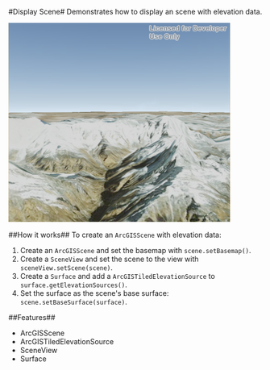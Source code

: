 #Display Scene#
Demonstrates how to display an scene with elevation data.

![](DisplayScene.png)

##How it works##
To create an `ArcGISScene` with elevation data:

1. Create an `ArcGISScene` and set the basemap with `scene.setBasemap()`.
2. Create a `SceneView` and set the scene to the view with `sceneView.setScene(scene)`.
3. Create a `Surface` and add a `ArcGISTiledElevationSource` to `surface.getElevationSources()`.
4. Set the surface as the scene's base surface: `scene.setBaseSurface(surface)`.

##Features##
- ArcGISScene
- ArcGISTiledElevationSource
- SceneView
- Surface

